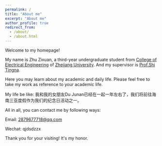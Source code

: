 ```yaml
---
permalink: /
title: "About me"
excerpt: "About me"
author_profile: true
redirect_from: 
  - /about/
  - /about.html
---
```


Welcome to my homepage!

My name is Zhu Zixuan, a third-year undergraduate student from [College of Electrical Engineering](http://ee.zju.edu.cn/) of [Zhejiang University](https://www.zju.edu.cn/).
And my supervisor is [Prof.Shi Tingna](https://person.zju.edu.cn/0018202). 

Here you may learn about my academic and daily life.
Please feel free to take my work as reference to your academic life.

My life be like: 我和我的女朋友Du Junan已经在一起一年左右了，我们将前往海南三亚度假作为我们的纪念日活动之一。

All in all, you can contact me by following ways:

Email: 2879677718@qq.com

Wechat: qjdsdzzx

Thank you for your visiting! It's my honor.
